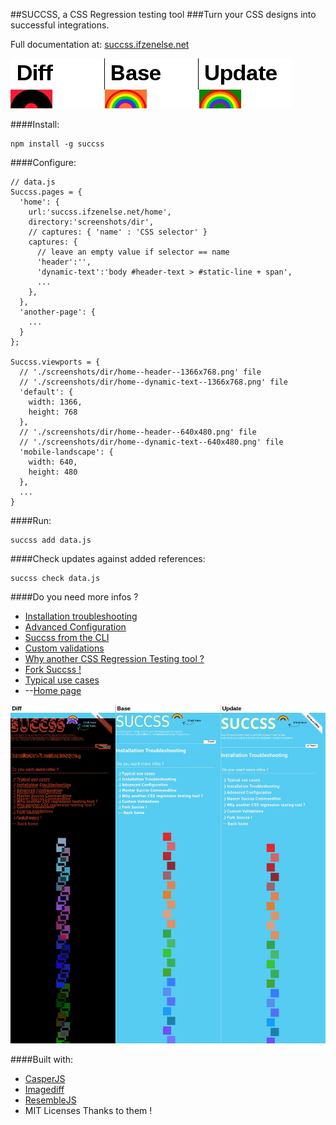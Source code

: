##SUCCSS, a CSS Regression testing tool
###Turn your CSS designs into successful integrations.

Full documentation at: [succss.ifzenelse.net][7]

![small diff image example][12]

####Install:
```
npm install -g succss
```

####Configure:
```
// data.js
Succss.pages = {
  'home': {
    url:'succss.ifzenelse.net/home',
    directory:'screenshots/dir',
    // captures: { 'name' : 'CSS selector' }
    captures: {
      // leave an empty value if selector == name
      'header':'',
      'dynamic-text':'body #header-text > #static-line + span',
      ...
    },
  },
  'another-page': {
    ...
  }
};

Succss.viewports = {
  // './screenshots/dir/home--header--1366x768.png' file
  // './screenshots/dir/home--dynamic-text--1366x768.png' file
  'default': {
    width: 1366,
    height: 768
  },
  // './screenshots/dir/home--header--640x480.png' file
  // './screenshots/dir/home--dynamic-text--640x480.png' file
  'mobile-landscape': {
    width: 640,
    height: 480
  },
  ...
}
```

####Run:
```
succss add data.js
```


####Check updates against added references:
```
succss check data.js
```


####Do you need more infos ?

- [Installation troubleshooting][1]
- [Advanced Configuration][2]
- [Succss from the CLI][3]
- [Custom validations][4]
- [Why another CSS Regression Testing tool ?][5]
- [Fork Succss !][6]
- [Typical use cases][0]
- --[Home page][7]

![large diff image example][8]

####Built with:
- [CasperJS][9]
- [Imagediff][10]
- [ResembleJS][11]
- MIT Licenses
Thanks to them !

[0]:http://succss.ifzenelse.net/usecases
[1]:http://succss.ifzenelse.net/installation
[2]:http://succss.ifzenelse.net/configuration
[3]:http://succss.ifzenelse.net/commandline
[4]:http://succss.ifzenelse.net/customize
[5]:http://succss.ifzenelse.net/why
[6]:http://succss.ifzenelse.net/fork
[7]:http://succss.ifzenelse.net/home
[8]:https://raw.githubusercontent.com/B2F/Succss-doc/master/img/screenshots/large-diff.jpeg
[9]:http://casperjs.org/
[10]:http://humblesoftware.github.io/js-imagediff/
[11]:http://huddle.github.io/Resemble.js/
[12]:https://raw.githubusercontent.com/B2F/Succss-doc/master/img/screenshots/small-diff.jpeg
